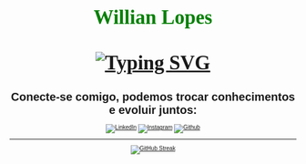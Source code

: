 <link rel="preconnect" href="https://fonts.googleapis.com">
<link rel="preconnect" href="https://fonts.gstatic.com" crossorigin>
<link href="https://fonts.googleapis.com/css2?family=Monoton&display=swap" rel="stylesheet">


<link rel="preconnect" href="https://fonts.googleapis.com">
<link rel="preconnect" href="https://fonts.gstatic.com" crossorigin>
<link href="https://fonts.googleapis.com/css2?family=Monoton&display=swap" rel="stylesheet">

<h1 style="font-family: Monoton; font-size: 35px; color: green; text-align: center;">
    <a >
    </a>
    Willian Lopes
    <br><br>
    <a href="https://git.io/typing-svg"><img src="https://readme-typing-svg.demolab.com?font=foldit&pause=1000&color=24F71A&center=true&width=700&lines=BEM-VINDO(A);FORMA%C3%87%C3%83O%3A+AN%C3%81LISE+E+DESENVOLVIMENTO+DE+SISTEMAS;IDADE+%3A+24+ANOS" alt="Typing SVG" /></a>
</h1>


<div style="font-family: Arial; font-size: 10px; text-align: center;">

# Conecte-se comigo, podemos trocar conhecimentos e evoluir juntos:
[![LinkedIn](https://img.shields.io/badge/LinkedIn-000?style=for-the-badge&logo=linkedin&logoColor=0E76A8)](https://www.linkedin.com/in/willian-lopes-00919b20a/)
[![Instagram](https://img.shields.io/badge/Instagram-000?style=for-the-badge&logo=instagram)](https://www.instagram.com/wericson.santos/)
[![Github](https://img.shields.io/badge/GitHub-000?style=for-the-badge&logo=github)](https://github.com/WIDANET)

---

<a href="https://git.io/streak-stats"><img src="https://streak-stats.demolab.com?user=WIDANET&theme=gotham&border_radius=5&locale=pt_BR" alt="GitHub Streak" /></a>



